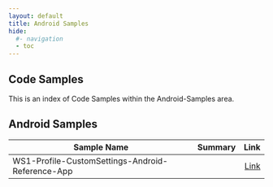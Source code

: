 ```yaml
---
layout: default
title: Android Samples
hide:
  #- navigation
  - toc
---
```


## Code Samples

This is an index of Code Samples within the Android-Samples area.

## Android Samples

| Sample Name | Summary | Link |
| --- | --- | ---:|
| WS1-Profile-CustomSettings-Android-Reference-App |  | [Link](https://github.com/euc-dev/euc-samples/Android-Samples/WS1-Profile-CustomSettings-Android-Reference-App) |
